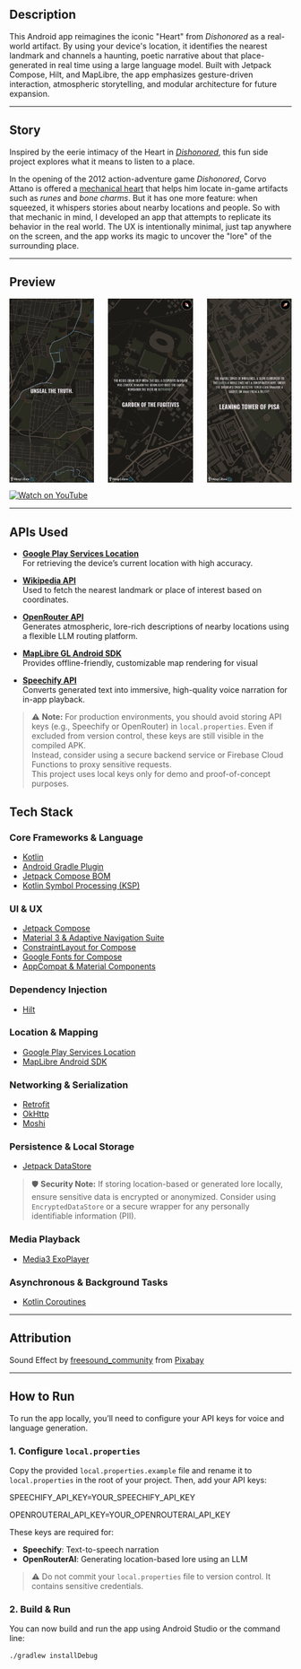 ## Description

This Android app reimagines the iconic "Heart" from *Dishonored* as a real-world artifact. By using your device's location, it identifies the nearest landmark and channels a haunting, poetic narrative about that place-generated in real time using a large language model.
Built with Jetpack Compose, Hilt, and MapLibre, the app emphasizes gesture-driven interaction, atmospheric storytelling, and modular architecture for future expansion.

---

## Story

Inspired by the eerie intimacy of the Heart in *[Dishonored](https://en.wikipedia.org/wiki/Dishonored)*, this fun side project explores what it means to listen to a place.

In the opening of the 2012 action-adventure game *Dishonored*, Corvo Attano is offered a [mechanical heart](https://www.rockpapershotgun.com/the-gaming-pulse-on-dishonoreds-heart#more-135985) that helps him locate in-game artifacts such as *runes* and *bone charms*. But it has one more feature: when squeezed, it whispers stories about nearby locations and people.
So with that mechanic in mind, I developed an app that attempts to replicate its behavior in the real world. The UX is intentionally minimal, just tap anywhere on the screen, and the app works its magic to uncover the "lore" of the surrounding place.

---

## Preview


<div style="display: flex; justify-content: space-between;">
  <img src="docs/images/home_screen.png" width="30%" alt="Home Screen"/>
  <img src="docs/images/home_screen_garden_of_the_fugitives.png" width="30%" alt="Garden of the Fugitives"/>
  <img src="docs/images/home_screen_location_pisa.png" width="30%" alt="Location: Pisa"/>
</div>


[![Watch on YouTube](https://img.youtube.com/vi/iheMolmcDSI/hqdefault.jpg)](https://youtube.com/shorts/iheMolmcDSI)


---

## APIs Used

- **[Google Play Services Location](https://developer.android.com/training/location)**  
  For retrieving the device’s current location with high accuracy.

- **[Wikipedia API](https://www.mediawiki.org/wiki/API:Main_page)**  
  Used to fetch the nearest landmark or place of interest based on coordinates.

- **[OpenRouter API](https://openrouter.ai/docs)**  
  Generates atmospheric, lore-rich descriptions of nearby locations using a flexible LLM routing platform.

- **[MapLibre GL Android SDK](https://maplibre.org/projects/maplibre-gl-native/)**  
  Provides offline-friendly, customizable map rendering for visual
  
- **[Speechify API](https://speechify.com/developers/)**  
  Converts generated text into immersive, high-quality voice narration for in-app playback.

> ⚠️ **Note:** For production environments, you should avoid storing API keys (e.g., Speechify or OpenRouter) in `local.properties`. Even if excluded from version control, these keys are still visible in the compiled APK.  
> Instead, consider using a secure backend service or Firebase Cloud Functions to proxy sensitive requests.  
> This project uses local keys only for demo and proof-of-concept purposes.

## Tech Stack

### Core Frameworks & Language
- [Kotlin](https://kotlinlang.org/)
- [Android Gradle Plugin](https://developer.android.com/build/releases/gradle-plugin)
- [Jetpack Compose BOM](https://developer.android.com/compose)
- [Kotlin Symbol Processing (KSP)](https://kotlinlang.org/docs/ksp-overview.html)

### UI & UX
- [Jetpack Compose](https://developer.android.com/compose)
- [Material 3 & Adaptive Navigation Suite](https://developer.android.com/jetpack/compose/material3)
- [ConstraintLayout for Compose](https://developer.android.com/jetpack/compose/layouts/constraintlayout)
- [Google Fonts for Compose](https://developer.android.com/jetpack/compose/text/fonts)
- [AppCompat & Material Components](https://developer.android.com/jetpack/androidx/releases/appcompat)

### Dependency Injection
- [Hilt](https://developer.android.com/training/dependency-injection/hilt-android)

### Location & Mapping
- [Google Play Services Location](https://developer.android.com/training/location)
- [MapLibre Android SDK](https://docs.maptiler.com/maplibre-gl-native-android/)

### Networking & Serialization
- [Retrofit](https://square.github.io/retrofit/)
- [OkHttp](https://square.github.io/okhttp/)
- [Moshi](https://github.com/square/moshi)


### Persistence & Local Storage
- [Jetpack DataStore](https://developer.android.com/topic/libraries/architecture/datastore)

> 🛡️ **Security Note:** If storing location-based or generated lore locally, ensure sensitive data is encrypted or anonymized. Consider using `EncryptedDataStore` or a secure wrapper for any personally identifiable information (PII).


### Media Playback
- [Media3 ExoPlayer](https://developer.android.com/media/media3/exoplayer)

### Asynchronous & Background Tasks
- [Kotlin Coroutines](https://kotlinlang.org/docs/coroutines-overview.html)

---

## Attribution

Sound Effect by [freesound_community](https://pixabay.com/users/freesound_community-46691455/?utm_source=link-attribution&utm_medium=referral&utm_campaign=music&utm_content=96879) from [Pixabay](https://pixabay.com/?utm_source=link-attribution&utm_medium=referral&utm_campaign=music&utm_content=96879)

---

## How to Run

To run the app locally, you’ll need to configure your API keys for voice and language generation.

### 1. Configure `local.properties`

Copy the provided `local.properties.example` file and rename it to `local.properties` in the root of your project. Then, add your API keys:

SPEECHIFY_API_KEY=YOUR_SPEECHIFY_API_KEY 

OPENROUTERAI_API_KEY=YOUR_OPENROUTERAI_API_KEY

These keys are required for:
- **Speechify**: Text-to-speech narration
- **OpenRouterAI**: Generating location-based lore using an LLM

> ⚠️ Do not commit your `local.properties` file to version control. It contains sensitive credentials.

### 2. Build & Run

You can now build and run the app using Android Studio or the command line:

```bash
./gradlew installDebug
